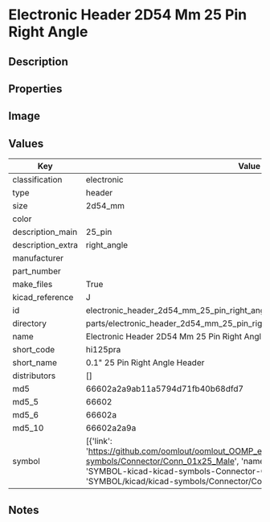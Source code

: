 # Electronic Header 2D54 Mm 25 Pin Right Angle

## Description

## Properties


## Image


## Values

| Key | Value |
| --- | --- |
| classification | electronic |
| type | header |
| size | 2d54_mm |
| color |  |
| description_main | 25_pin |
| description_extra | right_angle |
| manufacturer |  |
| part_number |  |
| make_files | True |
| kicad_reference | J |
| id | electronic_header_2d54_mm_25_pin_right_angle |
| directory | parts/electronic_header_2d54_mm_25_pin_right_angle |
| name | Electronic Header 2D54 Mm 25 Pin Right Angle |
| short_code | hi125pra |
| short_name | 0.1" 25 Pin Right Angle Header |
| distributors | [] |
| md5 | 66602a2a9ab11a5794d71fb40b68dfd7 |
| md5_5 | 66602 |
| md5_6 | 66602a |
| md5_10 | 66602a2a9a |
| symbol | [{'link': 'https://github.com/oomlout/oomlout_OOMP_eda_V2/tree/main/SYMBOL/kicad/kicad-symbols/Connector/Conn_01x25_Male', 'name': 'Connector : Conn_01x25_Male', 'id': 'SYMBOL-kicad-kicad-symbols-Connector-Conn_01x25_Male', 'directory': 'SYMBOL/kicad/kicad-symbols/Connector/Conn_01x25_Male/'}] |

## Notes

